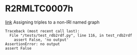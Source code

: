 # R2RMLTC0007h
[link](https://www.w3.org/TR/rdb2rdf-test-cases/#R2RMLTC0007h)
Assigning triples to a non-IRI named graph



```
Traceback (most recent call last):
  File "/tests/test_rdb2rdf.py", line 116, in test_rdb2rdf
    assert False, 'no output'
AssertionError: no output
assert False

```
